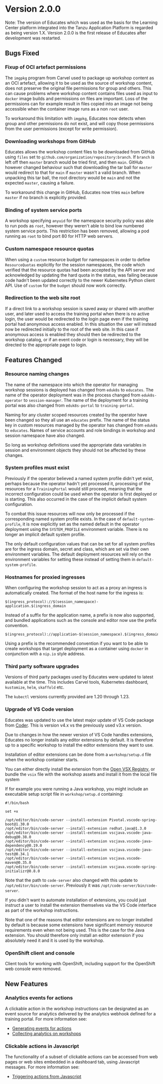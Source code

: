Version 2.0.0
=============

Note: The version of Educates which was used as the basis for the Learning Center platform integrated into the Tanzu Application Platform is regarded as being version 1.X. Version 2.0.0 is the first release of Educates after development was restarted.

Bugs Fixed
----------

### Fixup of OCI artefact permissions

The `imgpkg` program from Carvel used to package up workshop content as an OCI artefact, allowing it to be used as the source of workshop content, does not preserve the original file permissions for group and others. This can cause problems where workshop content contains files used as input to `docker` image builds and permissions on files are important. Loss of the permissions can for example result in files copied into an image not being accessible when the container image runs as a non `root` user.

To workaround this limitation with `imgpkg`, Educates now detects when group and other permissions do not exist, and will copy those permissions from the user permissions (except for write permission).

### Downloading workshops from GitHub

Educates allows the workshop content files to be downloaded from GitHub using `files` set to `github.com/organization/repository:branch`. If `branch` is left off then `master` branch would be tried first, and then `main`. GitHub however changed behaviour such that downloading the tar ball for `master` would redirect to that for `main` if `master` wasn't a valid branch. When unpacking this tar ball, the root directory would be `main` and not the expected `master`, causing a failure.

To workaround this change in GitHub, Educates now tries `main` before `master` if no branch is explicitly provided.

### Binding of system service ports

A workshop specifying `anyuid` for the namespace security policy was able to run pods as `root`, however they weren't able to bind low numbered system service ports. This restriction has been removed, allowing a pod running as `root` to bind port 80 for HTTP web servers.

### Custom namespace resource quotas

When using a `custom` resource budget for namespaces in order to define `ResourceQuotas` explicitly for the session namespaces, the code which verified that the resource quotas had been accepted by the API server and acknowledged by updating the hard quota in the status, was failing because code hadn't been updated correctly to the newer Kubernetes Python client API. Use of `custom` for the `budget` should now work correctly.

### Redirection to the web site root

If a direct link to a workshop session is saved away or shared with another user, and later used to access the training portal when there is no active login, the user would be redirected to the login page even if the training portal had anonymous access enabled. In this situation the user will instead now be redirected initially to the root of the web site. In this case if anonymous access is enabled they should then be redirected to the workshop catalog, or if an event code or login is necessary, they will be directed to the appropriate page to login.

Features Changed
----------------

### Resource naming changes

The name of the namespace into which the operator for managing workshop sessions is deployed has changed from `eduk8s` to `educates`. The name of the operator deployment was in the process changed from `eduk8s-operator` to `session-manager`. The name of the deployment for a training portal was also changed from `eduk8s-portal` to `training-portal`.

Naming for any cluster scoped resources created by the operator have been changed so they all use an `educates` prefix. The name of the status key in custom resources managed by the operator has changed from `eduk8s` to `educates`. Names of service accounts and role bindings in workshop and session namespace have also changed.

So long as workshop definitions used the appropriate data variables in session and environment objects they should not be affected by these changes.
### System profiles must exist

Previously if the operator believed a named system profile didn't yet exist, perhaps because the operator hadn't yet processed it, processing of the resources for a `TrainingPortal` would still proceed, meaning that the incorrect configuration could be used when the operator is first deployed or is starting. This also occurred in the case of the implicit default system configuration.

To combat this issue resources will now only be processed if the corresponding named system profile exists. In the case of `default-system-profile`, it is now explicitly set as the named default in the operator deployment using the `SYSTEM_PROFILE` environment variable. There is no longer an implicit default system profile.

The only default configuration values that can be set for all system profiles are for the ingress domain, secret and class, which are set via their own environment variables. The default deployment resources will rely on the environment variables for setting these instead of setting them in `default-system-profile`.

### Hostnames for proxied ingresses

When configuring the workshop session to act as a proxy an ingress is automatically created. The format of the host name for the ingress is:

```
$(ingress_protocol)://$(session_namespace)-application.$(ingress_domain
```

Instead of a suffix for the application name, a prefix is now also supported, and bundled applications such as the console and editor now use the prefix convention.

```
$(ingress_protocol)://application-$(session_namespace).$(ingress_domain
```

Using a prefix is the recommended convention if you want to be able to create workshops that target deployment as a container using `docker` in conjunction with a `nip.io` style address.

### Third party software upgrades

Versions of third party packages used by Educates were updated to latest available at the time. This includes Carvel tools, Kubernetes dashboard, `kustomize`, `helm`, `skaffold` etc.

The `kubectl` versions currently provided are 1.20 through 1.23.

### Upgrade of VS Code version

Educates was updated to use the latest major update of VS Code package from [Coder](https://github.com/coder/code-server). This is version v4.x vs the previously used v3.x version.

Due to changes in how the newer version of VS Code handles extensions, Educates no longer installs any editor extensions by default. It is therefore up to a specific workshop to install the editor extensions they want to use.

Installation of editor extensions can be done from a `workshop/setup.d` file when the workshop container starts.

You can either directly install the extension from the [Open VSX Registry](https://open-vsx.org/), or bundle the `vsix` file with the workshop assets and install it from the local file system

If for example you were running a Java workshop, you might include an executable setup script file in `workshop/setup.d` containing:

```
#!/bin/bash

set +x

/opt/editor/bin/code-server --install-extension Pivotal.vscode-spring-boot@1.30.0
/opt/editor/bin/code-server --install-extension redhat.java@1.3.0
/opt/editor/bin/code-server --install-extension vscjava.vscode-java-debug@0.38.0
/opt/editor/bin/code-server --install-extension vscjava.vscode-java-dependency@0.19.0
/opt/editor/bin/code-server --install-extension vscjava.vscode-java-test@0.34.1
/opt/editor/bin/code-server --install-extension vscjava.vscode-maven@0.35.0
/opt/editor/bin/code-server --install-extension vscjava.vscode-spring-initializr@0.8.0
```

Note that the path to `code-server` also changed with this update to `/opt/editor/bin/code-server`. Previously it was `/opt/code-server/bin/code-server`.

If you didn't want to automate installation of extensions, you could just instruct a user to install the extension themselves via the VS Code interface as part of the workshop instructions.

Note that one of the reasons that editor extensions are no longer installed by default is because some extensions have significant memory resource requirements even when not being used. This is the case for the Java extension. You should therefore only install an editor extension if you absolutely need it and it is used by the workshop.

### OpenShift client and console

Client tools for working with OpenShift, including support for the OpenShift web console were removed.

New Features
------------

### Analytics events for actions

A clickable action in the workshop instructions can be designated as an event source for analytics delivered by the analytics webhook defined for a training portal. For more information see:

* [Generating events for actions](generating-events-for-actions)
* [Collecting analytics on workshops](collecting-analytics-on-workshops)

### Clickable actions in Javascript

The functionality of a subset of clickable actions can be accessed from web pages or web sites embedded in a dashboard tab, using Javascript messages. For more information see:

* [Triggering actions from Javascript](triggering-actions-from-javascript)
